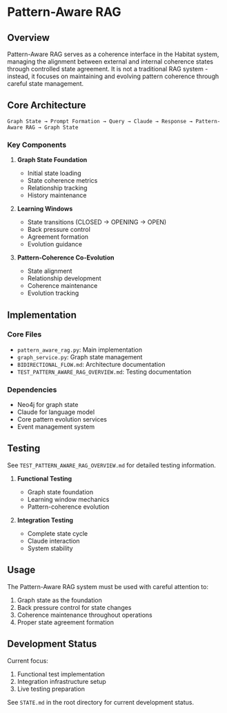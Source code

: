 # Pattern-Aware RAG

## Overview

Pattern-Aware RAG serves as a coherence interface in the Habitat system, managing the alignment between external and internal coherence states through controlled state agreement. It is not a traditional RAG system - instead, it focuses on maintaining and evolving pattern coherence through careful state management.

## Core Architecture

```
Graph State → Prompt Formation → Query → Claude → Response → Pattern-Aware RAG → Graph State
```

### Key Components

1. **Graph State Foundation**
   - Initial state loading
   - State coherence metrics
   - Relationship tracking
   - History maintenance

2. **Learning Windows**
   - State transitions (CLOSED → OPENING → OPEN)
   - Back pressure control
   - Agreement formation
   - Evolution guidance

3. **Pattern-Coherence Co-Evolution**
   - State alignment
   - Relationship development
   - Coherence maintenance
   - Evolution tracking

## Implementation

### Core Files
- `pattern_aware_rag.py`: Main implementation
- `graph_service.py`: Graph state management
- `BIDIRECTIONAL_FLOW.md`: Architecture documentation
- `TEST_PATTERN_AWARE_RAG_OVERVIEW.md`: Testing documentation

### Dependencies
- Neo4j for graph state
- Claude for language model
- Core pattern evolution services
- Event management system

## Testing

See `TEST_PATTERN_AWARE_RAG_OVERVIEW.md` for detailed testing information.

1. **Functional Testing**
   - Graph state foundation
   - Learning window mechanics
   - Pattern-coherence evolution

2. **Integration Testing**
   - Complete state cycle
   - Claude interaction
   - System stability

## Usage

The Pattern-Aware RAG system must be used with careful attention to:
1. Graph state as the foundation
2. Back pressure control for state changes
3. Coherence maintenance throughout operations
4. Proper state agreement formation

## Development Status

Current focus:
1. Functional test implementation
2. Integration infrastructure setup
3. Live testing preparation

See `STATE.md` in the root directory for current development status.
